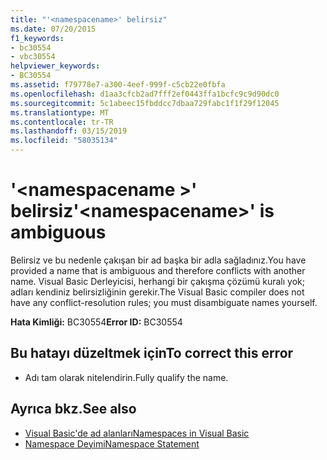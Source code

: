 ```yaml
---
title: "'<namespacename>' belirsiz"
ms.date: 07/20/2015
f1_keywords:
- bc30554
- vbc30554
helpviewer_keywords:
- BC30554
ms.assetid: f79778e7-a300-4eef-999f-c5cb22e0fbfa
ms.openlocfilehash: d1aa3cfcb2ad7fff2ef0443ffa1bcfc9c9d90dc0
ms.sourcegitcommit: 5c1abeec15fbddcc7dbaa729fabc1f1f29f12045
ms.translationtype: MT
ms.contentlocale: tr-TR
ms.lasthandoff: 03/15/2019
ms.locfileid: "58035134"
---
```

# <a name="namespacename-is-ambiguous"></a><span data-ttu-id="67ac9-102">'\<namespacename >' belirsiz</span><span class="sxs-lookup"><span data-stu-id="67ac9-102">'\<namespacename>' is ambiguous</span></span>
<span data-ttu-id="67ac9-103">Belirsiz ve bu nedenle çakışan bir ad başka bir adla sağladınız.</span><span class="sxs-lookup"><span data-stu-id="67ac9-103">You have provided a name that is ambiguous and therefore conflicts with another name.</span></span> <span data-ttu-id="67ac9-104">Visual Basic Derleyicisi, herhangi bir çakışma çözümü kuralı yok; adları kendiniz belirsizliğinin gerekir.</span><span class="sxs-lookup"><span data-stu-id="67ac9-104">The Visual Basic compiler does not have any conflict-resolution rules; you must disambiguate names yourself.</span></span>  
  
 <span data-ttu-id="67ac9-105">**Hata Kimliği:** BC30554</span><span class="sxs-lookup"><span data-stu-id="67ac9-105">**Error ID:** BC30554</span></span>  
  
## <a name="to-correct-this-error"></a><span data-ttu-id="67ac9-106">Bu hatayı düzeltmek için</span><span class="sxs-lookup"><span data-stu-id="67ac9-106">To correct this error</span></span>  
  
-   <span data-ttu-id="67ac9-107">Adı tam olarak nitelendirin.</span><span class="sxs-lookup"><span data-stu-id="67ac9-107">Fully qualify the name.</span></span>  
  
## <a name="see-also"></a><span data-ttu-id="67ac9-108">Ayrıca bkz.</span><span class="sxs-lookup"><span data-stu-id="67ac9-108">See also</span></span>

- [<span data-ttu-id="67ac9-109">Visual Basic'de ad alanları</span><span class="sxs-lookup"><span data-stu-id="67ac9-109">Namespaces in Visual Basic</span></span>](../../visual-basic/programming-guide/program-structure/namespaces.md)
- [<span data-ttu-id="67ac9-110">Namespace Deyimi</span><span class="sxs-lookup"><span data-stu-id="67ac9-110">Namespace Statement</span></span>](../../visual-basic/language-reference/statements/namespace-statement.md)
